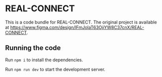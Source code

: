 
  # REAL-CONNECT

  This is a code bundle for REAL-CONNECT. The original project is available at https://www.figma.com/design/lFmJolaT63OjiYW8C37cnX/REAL-CONNECT.

  ## Running the code

  Run `npm i` to install the dependencies.

  Run `npm run dev` to start the development server.
  